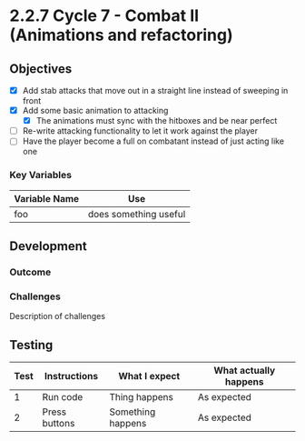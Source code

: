 # 2.2.7 Cycle 7 - Combat II (Animations and refactoring)

## Objectives

* [x] Add stab attacks that move out in a straight line instead of sweeping in front
* [x] Add some basic animation to attacking
  * [x] The animations must sync with the hitboxes and be near perfect
* [ ] Re-write attacking functionality to let it work against the player
* [ ] Have the player become a full on combatant instead of just acting like one

### Key Variables

| Variable Name | Use                   |
| ------------- | --------------------- |
| foo           | does something useful |

## Development

### Outcome

### Challenges

Description of challenges

## Testing

| Test | Instructions  | What I expect     | What actually happens |
| ---- | ------------- | ----------------- | --------------------- |
| 1    | Run code      | Thing happens     | As expected           |
| 2    | Press buttons | Something happens | As expected           |
